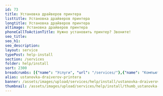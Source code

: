 ```yaml
---
id: 73
title: Установка драйверов принтера
listtitle: Установка драйверов принтера
longtitle: Установка драйверов принтера
altimage: Установка драйверов принтера
phoneCallToActionTitle: Нужно установить принтер? Звоните!
seo_title: 
seo_h1: 
seo_description: 
layout: service
typePost: help-install
section: /services
folder: help/install
sort: 2300
breadcrumbs: [{"name": "Услуги", "url": "/services/"},{"name": "Компьютерная помощь", "url": "/services/help/"},{"name": "Установка ПО", "url": "/services/help/install/"}]
alias: ustanovka-draiverov-printera
banner: /assets/images/upload/services/help/install/ustanovka-draiverov-printera.jpg
thumbnail: /assets/images/upload/services/help/install/thumb_ustanovka-draiverov-printera.jpg
---
```

